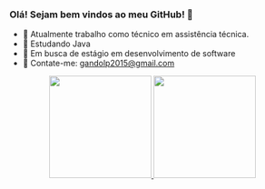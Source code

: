 ### Olá! Sejam bem vindos ao meu GitHub! 👋



- 🔭 Atualmente trabalho como técnico em assistência técnica.
- 🌱 Estudando Java
- 👯 Em busca de estágio em desenvolvimento de software 
- 🤔 Contate-me: gandolp2015@gmail.com

<div align="center">
  <a href="https://github.com/Gandolphini">
  <img height="180em" src="https://github-readme-stats.vercel.app/api?username=Gandolphini&show_icons=true&theme=dracula&include_all_commits=true&count_private=true"/>
  <img height="180em" src="https://github-readme-stats.vercel.app/api/top-langs/?username=Gandolphini&layout=compact&langs_count=7&theme=dracula"/>
</div>
